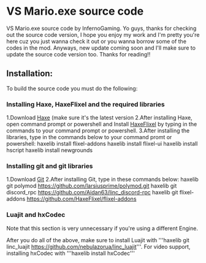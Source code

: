 # VS Mario.exe source code
VS Mario.exe source code by InfernoGaming. Yo guys, thanks for checking out the source code version, I hope you enjoy my work and I'm pretty you're here cuz you just wanna check it out or you wanna borrow some of the codes in the mod. Anyways, new update coming soon and I'll make sure to update the source code version too. Thanks for reading!!

## Installation:
To build the source code you must do the following:

### Installing Haxe, HaxeFlixel and the required libraries
1.Download [Haxe](https://haxe.org/download/) (make sure it's the latest version
2.After installing Haxe, open command prompt or powershell and Install [HaxeFlixel](https://haxeflixel.com/documentation/install-haxeflixel/) by typing in the commands to your command prompt or powershell.
3.After installing the libraries, type in the commands below to your command promt or powershell:
haxelib install flixel-addons
haxelib install flixel-ui
haxelib install hscript
haxelib install newgrounds

### Installing git and git libraries
1.Download [Git](https://git-scm.com/downloads)
2.After installing Git, type in these commands below:
haxelib git polymod https://github.com/larsiusprime/polymod.git
haxelib git discord_rpc https://github.com/Aidan63/linc_discord-rpc
haxelib git flixel-addons https://github.com/HaxeFlixel/flixel-addons

### Luajit and hxCodec
Note that this section is very unnecessary if you're using a different Engine.

After you do all of the above, make sure to install Luajit with '''haxelib git linc_luajit https://github.com/nebulazorua/linc_luajit'''.
For video support, installing hxCodec with '''haxelib install hxCodec'''

